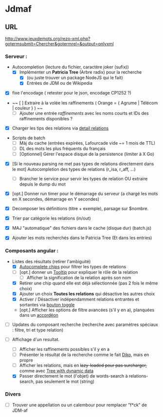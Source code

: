 # Jdmaf

## URL
http://www.jeuxdemots.org/rezo-xml.php?gotermsubmit=Chercher&gotermrel=&output=onlyxml

<!---
  Check for detect encoding : https://code.google.com/archive/p/juniversalchardet/
-->

### Serveur : 
  + Autocompletion (lecture du fichier, caractère joker (sufix))
    + [x] Implémenter un __Patricia Tree__ (Arbre radix) pour la recherche
      + [x] (ou juste trouver un package NodeJS qui le fait)
      + [x] Entrées de JDM ou de Wikipedia
  
  + [x] fixe l'encodage ( retester pour le json, encodage  CP1252 ?)
  + ~~ [ ] Extraire à la volée les raffinements ( Orange = { Agrume | Télécom | couleur } ) ~~
    + [ ] Ajouter une entrée _raffinements_ avec les noms courts et IDs des raffinements disponibles ?
  + [x] Charger les tips des relations via [detail relations](http://www.jeuxdemots.org/jdm-about-detail-relations.php)
  
     
  + Scripts de batch 
    + [ ] Màj du cache (entrées expirées, Lafourcade vide ~= 1 mois de TTL)
    + [ ] DL des mots les plus fréquents du français
    + [ ] [Optionnel] Gérer l'espace disque de la persistence (limiter à X Go)
    
  + [x] [Si le nouveau parsing ne met pas types de relations directement dans le mot] Autocompletion des types de relations (r_isa, r_aff, ...)
    + [ ] Brancher le service pour servir les types de relation OU extraire depuis le dump du mot
  + [x] [opt.] Donner run timer pour le démarrage du serveur (a chargé les mots en X secondes, démarrage en Y secondes) 
  
  + [x] Decomposer les définitions (titre + exemple), parsage sur $nombre.
  
  + [x] Trier par catégorie les relations (in/out)
  
  + [x] MAJ "automatique" des fichiers dans le cache (disque dur) (batch.js)
  
  + [x] Ajouter les mots recherchés dans le Patricia Tree (Et dans les entries)
  
### Composants angular : 
  + Listes des résultats (retirer l'ambiguité)
    + [x]  [Autocomplete chips](https://material.angular.io/components/chips/overview) pour filtrer les types de relations
      + [ ] [opt.] donner un [Tooltip](https://material.angular.io/components/tooltip/overview) pour expliquer le rôle de la relation
        + [ ] Afficher la signification de la relation après son nom
      + [x] Retirer une chip quand elle est déjà sélectionnée (pas 2 fois le même choix)
      + [x] Ajouter un choix **Toutes les relations** qui désactive les autres choix
    + [x] Activer / Désactiver indépendamment relations entrantes et sortantes via [bouton toggle](https://material.angular.io/components/button-toggle/overview)
    + [opt.] Afficher les options de filtre avancées (s'il y en a), planquées dans un [accordéon](https://material.angular.io/components/expansion/examples)
     
  + [ ] Updates du composant recherche (recherche avec paramètres spéciaux : filtre, tri et type relation)
  
  + [ ] Affichage d'un resultat.
    + [ ] Afficher les raffinements possibles s'il y en a
    + [ ] Présenter le résultat de la recherche comme le fait [Diko](http://www.jeuxdemots.org/diko.php), mais en propre
    + [ ] Afficher les relations, mais en ~~lazy-loaded pour pas surcharger,~~ comme avec [Tree with dynamic data](https://material.angular.io/components/tree/examples)
    + [x] Passer directement le mot (l'objet) de words-search à relations-search, pas seulement le mot (string)
    
### Divers
  + [ ] Trouver une appellation ou un calembour pour remplacer "f*ck" de JDM-af
